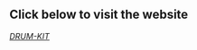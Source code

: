 <h2>Click below to visit the website</h2>
<a href ="https://ro-yeee.github.io/Drum_kit/"><em>DRUM-KIT</em></a>
